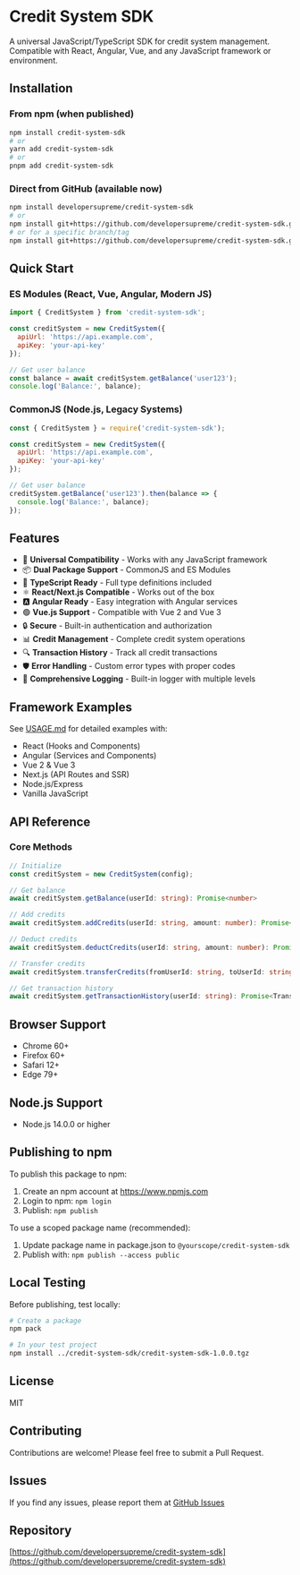 # Credit System SDK

A universal JavaScript/TypeScript SDK for credit system management. Compatible with React, Angular, Vue, and any JavaScript framework or environment.

## Installation

### From npm (when published)
```bash
npm install credit-system-sdk
# or
yarn add credit-system-sdk
# or
pnpm add credit-system-sdk
```

### Direct from GitHub (available now)
```bash
npm install developersupreme/credit-system-sdk
# or
npm install git+https://github.com/developersupreme/credit-system-sdk.git
# or for a specific branch/tag
npm install git+https://github.com/developersupreme/credit-system-sdk.git#main
```

## Quick Start

### ES Modules (React, Vue, Angular, Modern JS)
```javascript
import { CreditSystem } from 'credit-system-sdk';

const creditSystem = new CreditSystem({
  apiUrl: 'https://api.example.com',
  apiKey: 'your-api-key'
});

// Get user balance
const balance = await creditSystem.getBalance('user123');
console.log('Balance:', balance);
```

### CommonJS (Node.js, Legacy Systems)
```javascript
const { CreditSystem } = require('credit-system-sdk');

const creditSystem = new CreditSystem({
  apiUrl: 'https://api.example.com',
  apiKey: 'your-api-key'
});

// Get user balance
creditSystem.getBalance('user123').then(balance => {
  console.log('Balance:', balance);
});
```

## Features

- 🚀 **Universal Compatibility** - Works with any JavaScript framework
- 📦 **Dual Package Support** - CommonJS and ES Modules
- 🔷 **TypeScript Ready** - Full type definitions included
- ⚛️ **React/Next.js Compatible** - Works out of the box
- 🅰️ **Angular Ready** - Easy integration with Angular services
- 🟢 **Vue.js Support** - Compatible with Vue 2 and Vue 3
- 🔒 **Secure** - Built-in authentication and authorization
- 📊 **Credit Management** - Complete credit system operations
- 🔍 **Transaction History** - Track all credit transactions
- 🛡️ **Error Handling** - Custom error types with proper codes
- 📝 **Comprehensive Logging** - Built-in logger with multiple levels

## Framework Examples

See [USAGE.md](./USAGE.md) for detailed examples with:
- React (Hooks and Components)
- Angular (Services and Components)
- Vue 2 & Vue 3
- Next.js (API Routes and SSR)
- Node.js/Express
- Vanilla JavaScript

## API Reference

### Core Methods

```typescript
// Initialize
const creditSystem = new CreditSystem(config);

// Get balance
await creditSystem.getBalance(userId: string): Promise<number>

// Add credits
await creditSystem.addCredits(userId: string, amount: number): Promise<Transaction>

// Deduct credits
await creditSystem.deductCredits(userId: string, amount: number): Promise<Transaction>

// Transfer credits
await creditSystem.transferCredits(fromUserId: string, toUserId: string, amount: number): Promise<Transaction>

// Get transaction history
await creditSystem.getTransactionHistory(userId: string): Promise<Transaction[]>
```

## Browser Support

- Chrome 60+
- Firefox 60+
- Safari 12+
- Edge 79+

## Node.js Support

- Node.js 14.0.0 or higher

## Publishing to npm

To publish this package to npm:

1. Create an npm account at https://www.npmjs.com
2. Login to npm: `npm login`
3. Publish: `npm publish`

To use a scoped package name (recommended):
1. Update package name in package.json to `@yourscope/credit-system-sdk`
2. Publish with: `npm publish --access public`

## Local Testing

Before publishing, test locally:

```bash
# Create a package
npm pack

# In your test project
npm install ../credit-system-sdk/credit-system-sdk-1.0.0.tgz
```

## License

MIT

## Contributing

Contributions are welcome! Please feel free to submit a Pull Request.

## Issues

If you find any issues, please report them at [GitHub Issues](https://github.com/developersupreme/credit-system-sdk/issues)

## Repository

[https://github.com/developersupreme/credit-system-sdk](https://github.com/developersupreme/credit-system-sdk)